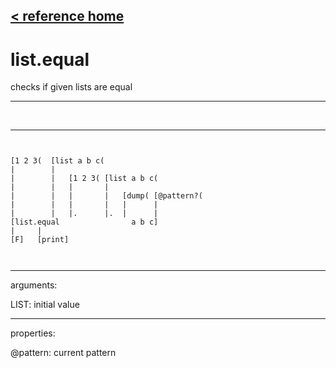 [< reference home](ceammc_lib.html)
---

# list.equal


checks if given lists are equal

---

<br>


---


```


[1 2 3(  [list a b c(
|        |
|        |   [1 2 3( [list a b c(
|        |   |       |
|        |   |       |   [dump( [@pattern?(
|        |   |       |   |      |
|        |   |.      |.  |      |
[list.equal                a b c]
|     |
[F]   [print]

            
```

---
arguments:

LIST: initial value<br>

---
properties:

@pattern: current pattern<br>

